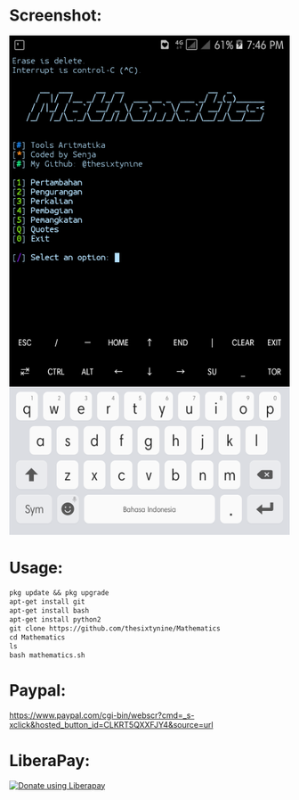 # Screenshot:
![](./images/Screenshot.png)
# Usage:
```
pkg update && pkg upgrade
apt-get install git
apt-get install bash
apt-get install python2
git clone https://github.com/thesixtynine/Mathematics
cd Mathematics
ls
bash mathematics.sh
```
# Paypal:
https://www.paypal.com/cgi-bin/webscr?cmd=_s-xclick&hosted_button_id=CLKRT5QXXFJY4&source=url
# LiberaPay:
<noscript><a href="https://liberapay.com/thesixtynine/donate"><img alt="Donate using Liberapay" src="https://liberapay.com/assets/widgets/donate.svg"></a></noscript>

